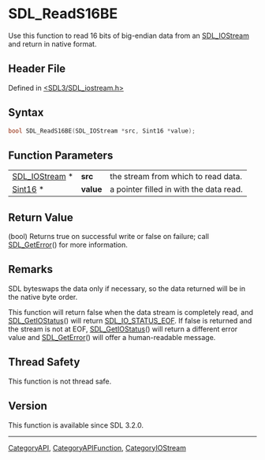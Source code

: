 # SDL_ReadS16BE

Use this function to read 16 bits of big-endian data from an [SDL_IOStream](SDL_IOStream) and return in native format.

## Header File

Defined in [<SDL3/SDL_iostream.h>](https://github.com/libsdl-org/SDL/blob/main/include/SDL3/SDL_iostream.h)

## Syntax

```c
bool SDL_ReadS16BE(SDL_IOStream *src, Sint16 *value);
```

## Function Parameters

|                                |           |                                         |
| ------------------------------ | --------- | --------------------------------------- |
| [SDL_IOStream](SDL_IOStream) * | **src**   | the stream from which to read data.     |
| [Sint16](Sint16) *             | **value** | a pointer filled in with the data read. |

## Return Value

(bool) Returns true on successful write or false on failure; call
[SDL_GetError](SDL_GetError)() for more information.

## Remarks

SDL byteswaps the data only if necessary, so the data returned will be in
the native byte order.

This function will return false when the data stream is completely read,
and [SDL_GetIOStatus](SDL_GetIOStatus)() will return
[SDL_IO_STATUS_EOF](SDL_IO_STATUS_EOF). If false is returned and the stream
is not at EOF, [SDL_GetIOStatus](SDL_GetIOStatus)() will return a different
error value and [SDL_GetError](SDL_GetError)() will offer a human-readable
message.

## Thread Safety

This function is not thread safe.

## Version

This function is available since SDL 3.2.0.

----
[CategoryAPI](CategoryAPI), [CategoryAPIFunction](CategoryAPIFunction), [CategoryIOStream](CategoryIOStream)

